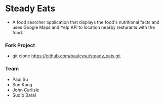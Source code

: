 # Steady Eats

- A food searcher application that displays the food's nutritional facts and uses Google Maps and Yelp API to location nearby resturants with the food.

### Fork Project
- git clone https://github.com/paulcysu/steady_eats.git

### Team
  - Paul Su
  - Sun Kang
  - John Carlisle
  - Sudip Baral
